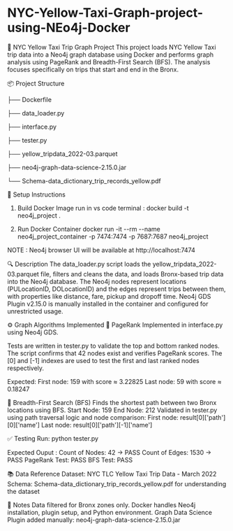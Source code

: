 # NYC-Yellow-Taxi-Graph-project-using-NEo4j-Docker

🚕 NYC Yellow Taxi Trip Graph Project
This project loads NYC Yellow Taxi trip data into a Neo4j graph database using Docker and performs graph analysis using PageRank and Breadth-First Search (BFS). The analysis focuses specifically on trips that start and end in the Bronx.

📦 Project Structure

├── Dockerfile

├── data_loader.py

├── interface.py

├── tester.py

├── yellow_tripdata_2022-03.parquet 

├── neo4j-graph-data-science-2.15.0.jar

└── Schema-data_dictionary_trip_records_yellow.pdf

🔧 Setup Instructions

1. Build Docker Image
 run in vs code terminal : docker build -t neo4j_project .

2. Run Docker Container
docker run -it --rm --name neo4j_project_container -p 7474:7474 -p 7687:7687 neo4j_project

NOTE : Neo4j browser UI will be available at http://localhost:7474

🔍 Description
The data_loader.py script loads the yellow_tripdata_2022-03.parquet file, filters and cleans the data, and loads Bronx-based trip data into the Neo4j database.
The Neo4j nodes represent locations (PULocationID, DOLocationID) and the edges represent trips between them, with properties like distance, fare, pickup and dropoff time.
Neo4j GDS Plugin v2.15.0 is manually installed in the container and configured for unrestricted usage.

⚙️ Graph Algorithms Implemented
🔹 PageRank
Implemented in interface.py using Neo4j GDS.

Tests are written in tester.py to validate the top and bottom ranked nodes.
The script confirms that 42 nodes exist and verifies PageRank scores.
The [0] and [-1] indexes are used to test the first and last ranked nodes respectively.

Expected:
First node: 159 with score ≈ 3.22825
Last node: 59 with score ≈ 0.18247

🔹 Breadth-First Search (BFS)
Finds the shortest path between two Bronx locations using BFS.
Start Node: 159
End Node: 212
Validated in tester.py using path traversal logic and node comparison:
First node: result[0]['path'][0]['name']
Last node: result[0]['path'][-1]['name']

✅ Testing
Run:
python tester.py

 Expected Ouput :
Count of Nodes: 42 → PASS
Count of Edges: 1530 → PASS
PageRank Test: PASS
BFS Test: PASS

📚 Data Reference
Dataset: NYC TLC Yellow Taxi Trip Data - March 2022
Schema: Schema-data_dictionary_trip_records_yellow.pdf for understanding the dataset

📌 Notes
Data filtered for Bronx zones only.
Docker handles Neo4j installation, plugin setup, and Python environment.
Graph Data Science Plugin added manually: neo4j-graph-data-science-2.15.0.jar
